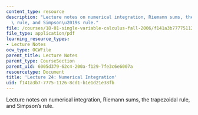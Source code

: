 ```yaml
---
content_type: resource
description: "Lecture notes on numerical integration, Riemann sums, the trapezoidal\
  \ rule, and Simpson\u2019s rule."
file: /courses/18-01-single-variable-calculus-fall-2006/f141a3b7777511268cd1b1e1d21e38fb_lec24.pdf
file_type: application/pdf
learning_resource_types:
- Lecture Notes
ocw_type: OCWFile
parent_title: Lecture Notes
parent_type: CourseSection
parent_uid: 6005d379-62c4-200a-f129-7fe3c6e6007a
resourcetype: Document
title: 'Lecture 24: Numerical Integration'
uid: f141a3b7-7775-1126-8cd1-b1e1d21e38fb
---
```

Lecture notes on numerical integration, Riemann sums, the trapezoidal rule, and Simpson’s rule.

